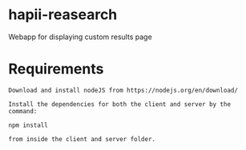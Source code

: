 # hapii-reasearch
Webapp for displaying custom results page

# Requirements
```
Download and install nodeJS from https://nodejs.org/en/download/

Install the dependencies for both the client and server by the command:

npm install

from inside the client and server folder.
